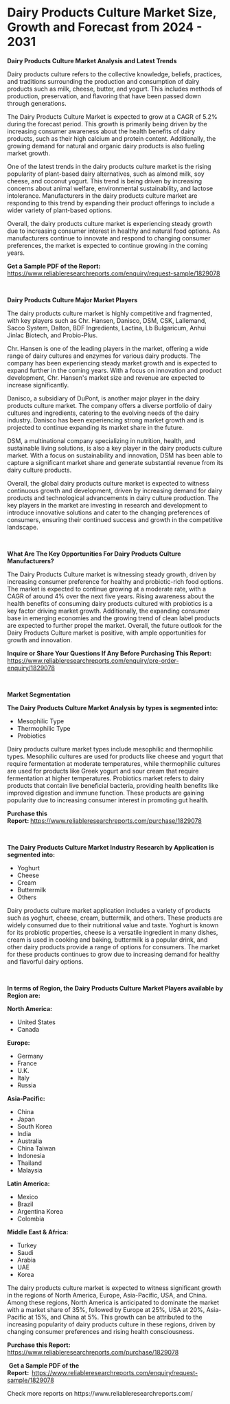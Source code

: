<p><h1>Dairy Products Culture Market Size, Growth and Forecast from 2024 - 2031</h1></p><p><strong>Dairy Products Culture Market Analysis and Latest Trends</strong></p>
<p><p>Dairy products culture refers to the collective knowledge, beliefs, practices, and traditions surrounding the production and consumption of dairy products such as milk, cheese, butter, and yogurt. This includes methods of production, preservation, and flavoring that have been passed down through generations.</p><p>The Dairy Products Culture Market is expected to grow at a CAGR of 5.2% during the forecast period. This growth is primarily being driven by the increasing consumer awareness about the health benefits of dairy products, such as their high calcium and protein content. Additionally, the growing demand for natural and organic dairy products is also fueling market growth.</p><p>One of the latest trends in the dairy products culture market is the rising popularity of plant-based dairy alternatives, such as almond milk, soy cheese, and coconut yogurt. This trend is being driven by increasing concerns about animal welfare, environmental sustainability, and lactose intolerance. Manufacturers in the dairy products culture market are responding to this trend by expanding their product offerings to include a wider variety of plant-based options.</p><p>Overall, the dairy products culture market is experiencing steady growth due to increasing consumer interest in healthy and natural food options. As manufacturers continue to innovate and respond to changing consumer preferences, the market is expected to continue growing in the coming years.</p></p>
<p><strong>Get a Sample PDF of the Report:&nbsp;</strong> <a href="https://www.reliableresearchreports.com/enquiry/request-sample/1829078">https://www.reliableresearchreports.com/enquiry/request-sample/1829078</a></p>
<p>&nbsp;</p>
<p><strong>Dairy Products Culture Major Market Players</strong></p>
<p><p>The dairy products culture market is highly competitive and fragmented, with key players such as Chr. Hansen, Danisco, DSM, CSK, Lallemand, Sacco System, Dalton, BDF Ingredients, Lactina, Lb Bulgaricum, Anhui Jinlac Biotech, and Probio-Plus.</p><p>Chr. Hansen is one of the leading players in the market, offering a wide range of dairy cultures and enzymes for various dairy products. The company has been experiencing steady market growth and is expected to expand further in the coming years. With a focus on innovation and product development, Chr. Hansen's market size and revenue are expected to increase significantly.</p><p>Danisco, a subsidiary of DuPont, is another major player in the dairy products culture market. The company offers a diverse portfolio of dairy cultures and ingredients, catering to the evolving needs of the dairy industry. Danisco has been experiencing strong market growth and is projected to continue expanding its market share in the future.</p><p>DSM, a multinational company specializing in nutrition, health, and sustainable living solutions, is also a key player in the dairy products culture market. With a focus on sustainability and innovation, DSM has been able to capture a significant market share and generate substantial revenue from its dairy culture products.</p><p>Overall, the global dairy products culture market is expected to witness continuous growth and development, driven by increasing demand for dairy products and technological advancements in dairy culture production. The key players in the market are investing in research and development to introduce innovative solutions and cater to the changing preferences of consumers, ensuring their continued success and growth in the competitive landscape.</p></p>
<p>&nbsp;</p>
<p><strong>What Are The Key Opportunities For Dairy Products Culture Manufacturers?</strong></p>
<p><p>The Dairy Products Culture market is witnessing steady growth, driven by increasing consumer preference for healthy and probiotic-rich food options. The market is expected to continue growing at a moderate rate, with a CAGR of around 4% over the next five years. Rising awareness about the health benefits of consuming dairy products cultured with probiotics is a key factor driving market growth. Additionally, the expanding consumer base in emerging economies and the growing trend of clean label products are expected to further propel the market. Overall, the future outlook for the Dairy Products Culture market is positive, with ample opportunities for growth and innovation.</p></p>
<p><strong>Inquire or Share Your Questions If Any Before Purchasing This Report:</strong> <a href="https://www.reliableresearchreports.com/enquiry/pre-order-enquiry/1829078">https://www.reliableresearchreports.com/enquiry/pre-order-enquiry/1829078</a></p>
<p>&nbsp;</p>
<p><strong>Market Segmentation</strong></p>
<p><strong>The Dairy Products Culture Market Analysis by types is segmented into:</strong></p>
<p><ul><li>Mesophilic Type</li><li>Thermophilic Type</li><li>Probiotics</li></ul></p>
<p><p>Dairy products culture market types include mesophilic and thermophilic types. Mesophilic cultures are used for products like cheese and yogurt that require fermentation at moderate temperatures, while thermophilic cultures are used for products like Greek yogurt and sour cream that require fermentation at higher temperatures. Probiotics market refers to dairy products that contain live beneficial bacteria, providing health benefits like improved digestion and immune function. These products are gaining popularity due to increasing consumer interest in promoting gut health.</p></p>
<p><strong>Purchase this Report:&nbsp;</strong><a href="https://www.reliableresearchreports.com/purchase/1829078">https://www.reliableresearchreports.com/purchase/1829078</a></p>
<p>&nbsp;</p>
<p><strong>The Dairy Products Culture Market Industry Research by Application is segmented into:</strong></p>
<p><ul><li>Yoghurt</li><li>Cheese</li><li>Cream</li><li>Buttermilk</li><li>Others</li></ul></p>
<p><p>Dairy products culture market application includes a variety of products such as yoghurt, cheese, cream, buttermilk, and others. These products are widely consumed due to their nutritional value and taste. Yoghurt is known for its probiotic properties, cheese is a versatile ingredient in many dishes, cream is used in cooking and baking, buttermilk is a popular drink, and other dairy products provide a range of options for consumers. The market for these products continues to grow due to increasing demand for healthy and flavorful dairy options.</p></p>
<p>&nbsp;</p>
<p><strong>In terms of Region, the Dairy Products Culture Market Players available by Region are:</strong></p>
<p>
    <p> <strong> North America: </strong>
        <ul>
            <li>United States</li>
            <li>Canada</li>
        </ul>
        </p> 
    <p> <strong> Europe: </strong>
        <ul>
            <li>Germany</li>
            <li>France</li>
            <li>U.K.</li>
            <li>Italy</li>
            <li>Russia</li>
        </ul>
        </p> 
    <p> <strong> Asia-Pacific: </strong>
        <ul>
            <li>China</li>
            <li>Japan</li>
            <li>South Korea</li>
            <li>India</li>
            <li>Australia</li>
            <li>China Taiwan</li>
            <li>Indonesia</li>
            <li>Thailand</li>
            <li>Malaysia</li>
        </ul>
        </p> 
    <p> <strong> Latin America: </strong>
        <ul>
            <li>Mexico</li>
            <li>Brazil</li>
            <li>Argentina Korea</li>
            <li>Colombia</li>
        </ul>
        </p> 
    <p> <strong> Middle East & Africa: </strong>
        <ul>
            <li>Turkey</li>
            <li>Saudi</li>
            <li>Arabia</li>
            <li>UAE</li>
            <li>Korea</li>
        </ul>
    </p>
    </p>
<p><p>The dairy products culture market is expected to witness significant growth in the regions of North America, Europe, Asia-Pacific, USA, and China. Among these regions, North America is anticipated to dominate the market with a market share of 35%, followed by Europe at 25%, USA at 20%, Asia-Pacific at 15%, and China at 5%. This growth can be attributed to the increasing popularity of dairy products culture in these regions, driven by changing consumer preferences and rising health consciousness.</p></p>
<p><strong>Purchase this Report: </strong><a href="https://www.reliableresearchreports.com/purchase/1829078">https://www.reliableresearchreports.com/purchase/1829078</a></p>
<p>&nbsp;<strong>Get a Sample PDF of the Report:&nbsp;&nbsp;</strong><a href="https://www.reliableresearchreports.com/enquiry/request-sample/1829078">https://www.reliableresearchreports.com/enquiry/request-sample/1829078</a></p>
<p><strong></strong></p>
<p>Check more reports on https://www.reliableresearchreports.com/</p>